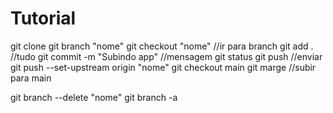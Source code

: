 # Tutorial
git clone
git branch "nome"
git checkout "nome" //ir para branch
git add . //tudo
git commit -m "Subindo app" //mensagem
git status
git push //enviar
git push --set-upstream origin "nome"
git checkout main
git marge //subir para main

git branch --delete "nome"
git branch -a
